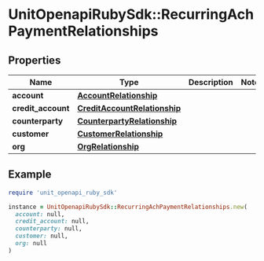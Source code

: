 # UnitOpenapiRubySdk::RecurringAchPaymentRelationships

## Properties

| Name | Type | Description | Notes |
| ---- | ---- | ----------- | ----- |
| **account** | [**AccountRelationship**](AccountRelationship.md) |  |  |
| **credit_account** | [**CreditAccountRelationship**](CreditAccountRelationship.md) |  |  |
| **counterparty** | [**CounterpartyRelationship**](CounterpartyRelationship.md) |  |  |
| **customer** | [**CustomerRelationship**](CustomerRelationship.md) |  |  |
| **org** | [**OrgRelationship**](OrgRelationship.md) |  |  |

## Example

```ruby
require 'unit_openapi_ruby_sdk'

instance = UnitOpenapiRubySdk::RecurringAchPaymentRelationships.new(
  account: null,
  credit_account: null,
  counterparty: null,
  customer: null,
  org: null
)
```

